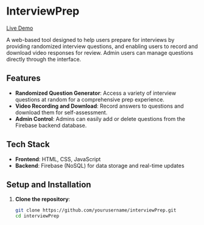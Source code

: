 # InterviewPrep

[Live Demo](https://kerwinteh17.github.io/interviewPrep/)

A web-based tool designed to help users prepare for interviews by providing randomized interview questions, and enabling users to record and download video responses for review. Admin users can manage questions directly through the interface.

## Features

- **Randomized Question Generator**: Access a variety of interview questions at random for a comprehensive prep experience.
- **Video Recording and Download**: Record answers to questions and download them for self-assessment.
- **Admin Control**: Admins can easily add or delete questions from the Firebase backend database.

## Tech Stack

- **Frontend**: HTML, CSS, JavaScript
- **Backend**: Firebase (NoSQL) for data storage and real-time updates

## Setup and Installation

1. **Clone the repository**:
   ```bash
   git clone https://github.com/yourusername/interviewPrep.git
   cd interviewPrep
